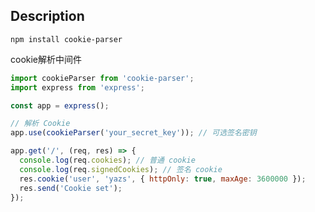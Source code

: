 ## Description

`npm install cookie-parser`

cookie解析中间件

```js
import cookieParser from 'cookie-parser';
import express from 'express';

const app = express();

// 解析 Cookie
app.use(cookieParser('your_secret_key')); // 可选签名密钥

app.get('/', (req, res) => {
  console.log(req.cookies); // 普通 cookie
  console.log(req.signedCookies); // 签名 cookie
  res.cookie('user', 'yazs', { httpOnly: true, maxAge: 3600000 });
  res.send('Cookie set');
});

```


